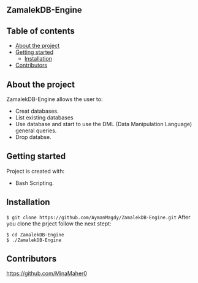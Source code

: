 ## ZamalekDB-Engine

## Table of contents
* [About the project](#general-info)
* [Getting started](#start)
  * [Installation](#nstallation)
* [Contributors](#contributors)


## About the project
ZamalekDB-Engine allows the user to:

* Creat databases.
* List existing databases
* Use database and start to use the DML (Data Manipulation Language) general queries.
* Drop databse.
	
## Getting started
Project is created with:
* Bash Scripting.

## Installation
`
$ git clone https://github.com/AymanMagdy/ZamalekDB-Engine.git
`
After you clone the prject follow the next stept:
```
$ cd ZamalekDB-Engine
$ ./ZamalekDB-Engine
```

## Contributors
https://github.com/MinaMaher0

